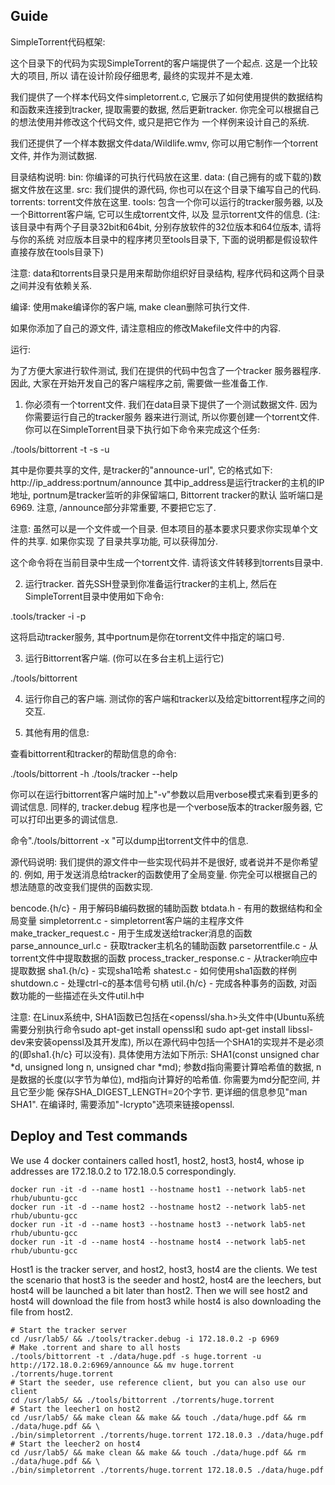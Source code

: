 ## Guide

SimpleTorrent代码框架:

这个目录下的代码为实现SimpleTorrent的客户端提供了一个起点. 这是一个比较大的项目, 所以
请在设计阶段仔细思考, 最终的实现并不是太难.

我们提供了一个样本代码文件simpletorrent.c, 它展示了如何使用提供的数据结构和函数来连接到tracker,
提取需要的数据, 然后更新tracker. 你完全可以根据自己的想法使用并修改这个代码文件, 或只是把它作为
一个样例来设计自己的系统.

我们还提供了一个样本数据文件data/Wildlife.wmv, 你可以用它制作一个torrent文件, 并作为测试数据.

目录结构说明:
  bin:  你编译的可执行代码放在这里.
  data: (自己拥有的或下载的)数据文件放在这里.
  src:  我们提供的源代码, 你也可以在这个目录下编写自己的代码.
  torrents: torrent文件放在这里.
  tools: 包含一个你可以运行的tracker服务器, 以及一个Bittorrent客户端, 它可以生成torrent文件, 以及
显示torrent文件的信息.
(注: 该目录中有两个子目录32bit和64bit, 分别存放软件的32位版本和64位版本, 请将与你的系统
对应版本目录中的程序拷贝至tools目录下, 下面的说明都是假设软件直接存放在tools目录下)

  注意: data和torrents目录只是用来帮助你组织好目录结构, 程序代码和这两个目录之间并没有依赖关系.

编译:
  使用make编译你的客户端, make clean删除可执行文件.

  如果你添加了自己的源文件, 请注意相应的修改Makefile文件中的内容.

运行:

为了方便大家进行软件测试, 我们在提供的代码中包含了一个tracker
服务器程序.	因此, 大家在开始开发自己的客户端程序之前, 需要做一些准备工作.

1) 你必须有一个torrent文件. 我们在data目录下提供了一个测试数据文件. 因为你需要运行自己的tracker服务
   器来进行测试, 所以你要创建一个torrent文件. 你可以在SimpleTorrent目录下执行如下命令来完成这个任务:

./tools/bittorrent -t <data file> -s <torrent file> -u <tracker url> 

其中<data file>是你要共享的文件, <tracker url>是tracker的"announce-url", 它的格式如下:
http://ip_address:portnum/announce 
其中ip_address是运行tracker的主机的IP地址, portnum是tracker监听的非保留端口, Bittorrent tracker的默认
监听端口是6969. 注意, /announce部分非常重要, 不要把它忘了.

注意: 虽然<data file>可以是一个文件或一个目录. 但本项目的基本要求只要求你实现单个文件的共享. 如果你实现
了目录共享功能, 可以获得加分.

这个命令将在当前目录中生成一个torrent文件<torrent file>. 请将该文件转移到torrents目录中.

2) 运行tracker. 首先SSH登录到你准备运行tracker的主机上, 然后在SimpleTorrent目录中使用如下命令:

.tools/tracker -i <ip> -p <portnum>

这将启动tracker服务, 其中portnum是你在torrent文件中指定的端口号.

3) 运行Bittorrent客户端. (你可以在多台主机上运行它)

./tools/bittorrent <torrent file> 

4) 运行你自己的客户端. 测试你的客户端和tracker以及给定bittorrent程序之间的交互.

5) 其他有用的信息:

查看bittorrent和tracker的帮助信息的命令:

./tools/bittorrent -h
./tools/tracker --help

你可以在运行bittorrent客户端时加上"-v"参数以启用verbose模式来看到更多的调试信息. 同样的, tracker.debug
程序也是一个verbose版本的tracker服务器, 它可以打印出更多的调试信息.

命令"./tools/bittorrent -x <torrent file>"可以dump出torrent文件中的信息.

源代码说明:
  我们提供的源文件中一些实现代码并不是很好, 或者说并不是你希望的. 例如, 用于发送消息给tracker的函数使用了全局变量. 
  你完全可以根据自己的想法随意的改变我们提供的函数实现.

  bencode.{h/c} - 用于解码B编码数据的辅助函数
  btdata.h      - 有用的数据结构和全局变量
  simpletorrent.c - simpletorrent客户端的主程序文件
  make_tracker_request.c - 用于生成发送给tracker消息的函数
  parse_announce_url.c - 获取tracker主机名的辅助函数
  parsetorrentfile.c - 从torrent文件中提取数据的函数
  process_tracker_response.c - 从tracker响应中提取数据
  sha1.{h/c} - 实现sha1哈希
  shatest.c - 如何使用sha1函数的样例
  shutdown.c - 处理ctrl-c的基本信号句柄
  util.{h/c} - 完成各种事务的函数, 对函数功能的一些描述在头文件util.h中

  注意: 在Linux系统中, SHA1函数已包括在<openssl/sha.h>头文件中(Ubuntu系统需要分别执行命令sudo apt-get install openssl和
  sudo apt-get install libssl-dev来安装openssl及其开发库), 所以在源代码中包括一个SHA1的实现并不是必须的(即sha1.{h/c}
  可以没有). 具体使用方法如下所示:
  SHA1(const unsigned char *d, unsigned long n, unsigned char *md);
  参数d指向需要计算哈希值的数据, n是数据的长度(以字节为单位), md指向计算好的哈希值. 你需要为md分配空间, 并且它至少能
  保存SHA_DIGEST_LENGTH=20个字节. 更详细的信息参见"man SHA1".
  在编译时, 需要添加"-lcrypto"选项来链接openssl.

## Deploy and Test commands

We use 4 docker containers called host1, host2, host3, host4, whose ip addresses are 172.18.0.2 to 172.18.0.5 correspondingly. 

```shell
docker run -it -d --name host1 --hostname host1 --network lab5-net rhub/ubuntu-gcc 
docker run -it -d --name host2 --hostname host2 --network lab5-net rhub/ubuntu-gcc
docker run -it -d --name host3 --hostname host3 --network lab5-net rhub/ubuntu-gcc
docker run -it -d --name host4 --hostname host4 --network lab5-net rhub/ubuntu-gcc
```

Host1 is the tracker server, and host2, host3, host4 are the clients.
We test the scenario that host3 is the seeder and host2, host4 are the leechers, but host4 will be launched a bit later than host2.
Then we will see host2 and host4 will download the file from host3 while host4 is also downloading the file from host2.

```shell
# Start the tracker server
cd /usr/lab5/ && ./tools/tracker.debug -i 172.18.0.2 -p 6969
# Make .torrent and share to all hosts
./tools/bittorrent -t ./data/huge.pdf -s huge.torrent -u http://172.18.0.2:6969/announce && mv huge.torrent ./torrents/huge.torrent 
# Start the seeder, use reference client, but you can also use our client
cd /usr/lab5/ && ./tools/bittorrent ./torrents/huge.torrent
# Start the leecher1 on host2
cd /usr/lab5/ && make clean && make && touch ./data/huge.pdf && rm ./data/huge.pdf && \ 
./bin/simpletorrent ./torrents/huge.torrent 172.18.0.3 ./data/huge.pdf
# Start the leecher2 on host4
cd /usr/lab5/ && make clean && make && touch ./data/huge.pdf && rm ./data/huge.pdf && \
./bin/simpletorrent ./torrents/huge.torrent 172.18.0.5 ./data/huge.pdf
```



